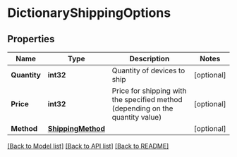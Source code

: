 # DictionaryShippingOptions

## Properties
Name | Type | Description | Notes
------------ | ------------- | ------------- | -------------
**Quantity** | **int32** | Quantity of devices to ship | [optional] 
**Price** | **int32** | Price for shipping with the specified method (depending on the quantity value) | [optional] 
**Method** | [**ShippingMethod**](ShippingMethod.md) |  | [optional] 

[[Back to Model list]](../README.md#documentation-for-models) [[Back to API list]](../README.md#documentation-for-api-endpoints) [[Back to README]](../README.md)



